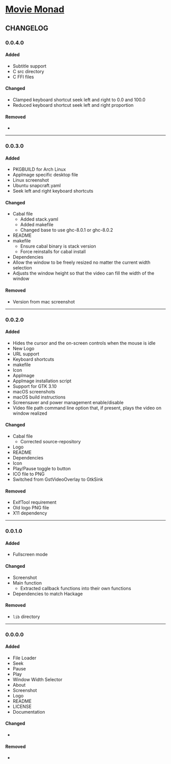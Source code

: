 # [Movie Monad](https://github.com/lettier/movie-monad)

## CHANGELOG

### 0.0.4.0

#### Added

- Subtitle support
- C src directory
- C FFI files

#### Changed

- Clamped keyboard shortcut seek left and right to 0.0 and 100.0
- Reduced keyboard shortcut seek left and right proportion

#### Removed

-

-------------------------------------------------------------------------------

### 0.0.3.0

#### Added

- PKGBUILD for Arch Linux
- AppImage specific desktop file
- Linux screenshot
- Ubuntu snapcraft.yaml
- Seek left and right keyboard shortcuts

#### Changed

- Cabal file
    - Added stack.yaml
    - Added makefile
    - Changed base to use ghc-8.0.1 or ghc-8.0.2
- README
- makefile
    - Ensure cabal binary is stack version
    - Force reinstalls for cabal install
- Dependencies
- Allow the window to be freely resized no matter the current width selection
- Adjusts the window height so that the video can fill the width of the window

#### Removed

- Version from mac screenshot

-------------------------------------------------------------------------------

### 0.0.2.0

#### Added

- Hides the cursor and the on-screen controls when the mouse is idle
- New Logo
- URL support
- Keyboard shortcuts
- makefile
- Icon
- AppImage
- AppImage installation script
- Support for GTK 3.10
- macOS screenshots
- macOS build instructions
- Screensaver and power management enable/disable
- Video file path command line option that, if present, plays the video on window realized

#### Changed

- Cabal file
    - Corrected source-repository
- Logo
- README
- Dependencies
- Icon
- Play/Pause toggle to button
- ICO file to PNG
- Switched from GstVideoOverlay to GtkSink

#### Removed

- ExifTool requirement
- Old logo PNG file
- X11 dependency

-------------------------------------------------------------------------------

### 0.0.1.0

#### Added

- Fullscreen mode

#### Changed

- Screenshot
- Main function
    - Extracted callback functions into their own functions
- Dependencies to match Hackage

#### Removed

- `lib` directory

-------------------------------------------------------------------------------

### 0.0.0.0

#### Added

- File Loader
- Seek
- Pause
- Play
- Window Width Selector
- About
- Screenshot
- Logo
- README
- LICENSE
- Documentation

#### Changed

-

#### Removed

-
